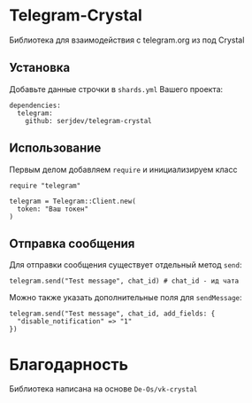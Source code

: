 # Telegram-Crystal 
 Библиотека для взаимодействия с telegram.org из под Crystal

## Установка
Добавьте данные строчки в `shards.yml` Вашего проекта:
```crystal
dependencies:
  telegram:
    github: serjdev/telegram-crystal  
```

## Использование

Первым делом добавляем `require` и инициализируем класс
```crystal
require "telegram"

telegram = Telegram::Client.new(
  token: "Ваш токен"
)
```

## Отправка сообщения

Для отправки сообщения существует отдельный метод `send`:
```crystal
telegram.send("Test message", chat_id) # chat_id - ид чата
```
Можно также указать дополнительные поля для `sendMessage`:
```crystal
telegram.send("Test message", chat_id, add_fields: {
  "disable_notification" => "1"
})
```

# Благодарность
Библиотека написана на основе ```De-Os/vk-crystal```
